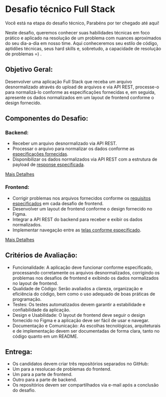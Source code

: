 # Desafio técnico Full Stack

Você está na etapa do desafio técnico, Parabéns por ter chegado até aqui!

Neste desafio, queremos conhecer suas habilidades técnicas em foco prático e aplicado na
resolução de um problema com nuances aproximados do seu dia-a-dia em nosso time. Aqui
conheceremos seu estilo de código, aptidões técnicas, seus hard skills e, sobretudo, a capacidade de
resolução de problemas =) .

## Objetivo Geral:
Desenvolver uma aplicação Full Stack que receba um arquivo desnormalizado através do upload de arquivos e via API REST, processe-o para normalizá-lo conforme as especificações fornecidas e, em seguida, apresente os dados normalizados em um layout de frontend conforme o design fornecido.

## Componentes do Desafio:
### Backend:
 - Receber um arquivo desnormalizado via API REST.
 - Processar o arquivo para normalizar os dados conforme as [especificações fornecidas](BACK-END.md#entrada-de-dados).
 - Disponibilizar os dados normalizados via API REST com a estrutura de payload de [response especificada](BACK-END.md#saída-de-dados).
 
[Mais Detalhes](BACK-END.md)

### Frontend:

- Corrigir problemas nos arquivos fornecidos conforme os [requisitos especificados](FRONT-END.md#resolução-de-problemas---parte-1) em cada desafio de frontend.
- Desenvolver um layout de frontend conforme o design fornecido no Figma.
- Integrar a API REST do backend para receber e exibir os dados normalizados.
- Implementar navegação entre as [telas conforme especificado](FRONT-END.md#criação-do-template-parte-2).

[Mais Detalhes](FRONT-END.md)

## Critérios de Avaliação:
- Funcionalidade: A aplicação deve funcionar conforme especificado, processando corretamente os arquivos desnormalizados, corrigindo os problemas nos desafios de frontend e exibindo os dados normalizados no layout de frontend.
- Qualidade de Código: Serão avaliados a clareza, organização e eficiência do código, bem como o uso adequado de boas práticas de programação.
- Testes: Os testes automatizados devem garantir a estabilidade e confiabilidade da aplicação.
- Design e Usabilidade: O layout de frontend deve seguir o design fornecido no Figma e a aplicação deve ser fácil de usar e navegar.
- Documentação e Comunicação: As escolhas tecnológicas, arquiteturais e de implementação devem ser documentadas de forma clara, tanto no código quanto em um README.
## Entrega:
 - Os candidatos devem criar três repositórios separados no GitHub:
 - Um para a resolucao de problemas do frontend.
 - Um para a parte de frontend.
 - Outro para a parte de backend.
 - Os repositórios devem ser compartilhados via e-mail após a conclusão do desafio.

